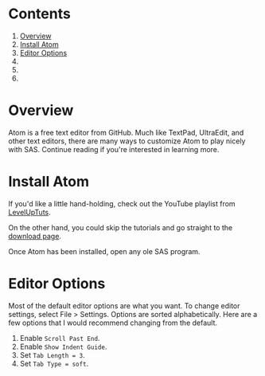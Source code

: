 # Contents

1. <a href="#Overview">Overview</a>
1. <a href="#Install">Install Atom</a>
1. <a href="#Editor">Editor Options</a>
1. <a href="#"></a>
1. <a href="#"></a>
1. <a href="#"></a>

<a name="Overview"/>

# Overview

Atom is a free text editor from GitHub. Much like TextPad, UltraEdit, and other text editors, there are many ways to customize Atom to play nicely with SAS. Continue reading if you're interested in learning more.

<a name="Install"/>

# Install Atom

If you'd like a little hand-holding, check out the YouTube playlist from [LevelUpTuts](https://www.youtube.com/watch?v=WWwBQQOGllo&list=PLLnpHn493BHHf0w8uGu9NM8LPf498ZvL_).

On the other hand, you could skip the tutorials and go straight to the [download page](https://atom.io/).

Once Atom has been installed, open any ole SAS program. 

<a name="Editor"/>

# Editor Options

Most of the default editor options are what you want. To change editor settings, select File > Settings. Options are sorted alphabetically. Here are a few options that I would recommend changing from the default.

1. Enable `Scroll Past End`.
1. Enable `Show Indent Guide`.
1. Set `Tab Length = 3`.
1. Set `Tab Type = soft`.
